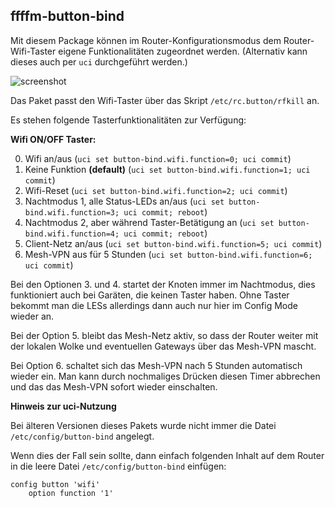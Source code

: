## ffffm-button-bind

Mit diesem Package können im Router-Konfigurationsmodus dem Router-Wifi-Taster
eigene Funktionalitäten zugeordnet werden. (Alternativ kann dieses auch per
`uci` durchgeführt werden.)

![screenshot](https://user-images.githubusercontent.com/1591563/43073047-7ee14e88-8e78-11e8-8046-a6d1412bd6db.png)

Das Paket passt den Wifi-Taster über das Skript `/etc/rc.button/rfkill` an.

Es stehen folgende Tasterfunktionalitäten zur Verfügung:

**Wifi ON/OFF Taster:**

0. Wifi an/aus (`uci set button-bind.wifi.function=0; uci commit`) 
1. Keine Funktion **(default)** (`uci set button-bind.wifi.function=1; uci commit`)
2. Wifi-Reset (`uci set button-bind.wifi.function=2; uci commit`) 
3. Nachtmodus 1, alle Status-LEDs an/aus (`uci set button-bind.wifi.function=3; uci commit; reboot`)
4. Nachtmodus 2, aber während Taster-Betätigung an (`uci set button-bind.wifi.function=4; uci commit; reboot`)
5. Client-Netz an/aus (`uci set button-bind.wifi.function=5; uci commit`)
6. Mesh-VPN aus für 5 Stunden (`uci set button-bind.wifi.function=6; uci commit`)

Bei den Optionen 3. und 4. startet der Knoten immer im Nachtmodus, dies funktioniert auch bei
Garäten, die keinen Taster haben. Ohne Taster bekommt man die LESs allerdings
dann auch nur hier im Config Mode wieder an.

Bei der Option 5. bleibt das Mesh-Netz aktiv, so dass der Router weiter mit der
lokalen Wolke und eventuellen Gateways über das Mesh-VPN mascht.

Bei Option 6. schaltet sich das Mesh-VPN nach 5 Stunden automatisch wieder ein.
Man kann durch nochmaliges Drücken diesen Timer abbrechen und das das Mesh-VPN
sofort wieder einschalten.

**Hinweis zur uci-Nutzung**

Bei älteren Versionen dieses Pakets wurde nicht immer die Datei `/etc/config/button-bind` angelegt.

Wenn dies der Fall sein sollte, dann einfach folgenden Inhalt auf dem Router
in die leere Datei `/etc/config/button-bind` einfügen: 
```
config button 'wifi'  
	option function '1'
```
